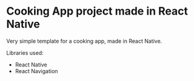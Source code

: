 # Cooking App project made in React Native

Very simple template for a cooking app, made in React Native.

Libraries used:

- React Native
- React Navigation
